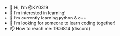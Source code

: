 - 👋 Hi, I’m @KY0319
- 👀 I’m interested in learning!
- 🌱 I’m currently learning python & c++
- 💞️ I’m looking for someone to learn coding together!
- 📫 How to reach me: 19#6814 (discord)

<!---
KY0319/KY0319 is a ✨ special ✨ repository because its `README.md` (this file) appears on your GitHub profile.
You can click the Preview link to take a look at your changes.
--->
